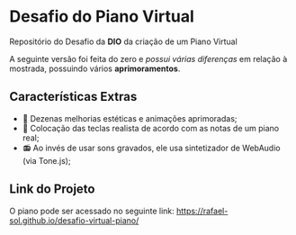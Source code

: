 # Desafio do Piano Virtual
Repositório do Desafio da **DIO** da criação de um Piano Virtual

A seguinte versão foi feita do zero e *possui várias diferenças* em relação à mostrada, possuindo vários **aprimoramentos**.

## Características Extras
- 🎨 Dezenas melhorias estéticas e animações aprimoradas;
- 🎹 Colocação das teclas realista de acordo com as notas de um piano real;
- 📻 Ao invés de usar sons gravados, ele usa sintetizador de WebAudio (via Tone.js); 

## Link do Projeto
O piano pode ser acessado no seguinte link: https://rafael-sol.github.io/desafio-virtual-piano/
